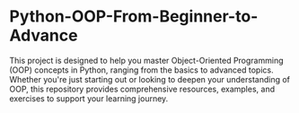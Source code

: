# Python-OOP-From-Beginner-to-Advance
This project is designed to help you master Object-Oriented Programming (OOP) concepts in Python, ranging from the basics to advanced topics. Whether you're just starting out or looking to deepen your understanding of OOP, this repository provides comprehensive resources, examples, and exercises to support your learning journey.
